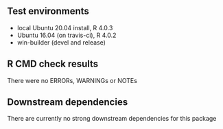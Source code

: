 ## Test environments
* local Ubuntu 20.04 install, R 4.0.3
* Ubuntu 16.04 (on travis-ci), R 4.0.2
* win-builder (devel and release)

## R CMD check results
There were no ERRORs, WARNINGs or NOTEs

## Downstream dependencies
There are currently no strong downstream dependencies for this package

